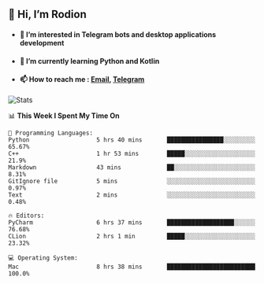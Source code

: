 ## 👋 Hi, I’m Rodion
- #### 👀 I’m interested in Telegram bots and desktop applications development
- #### 🌱 I’m currently learning Python and Kotlin
- #### 📫 How to reach me : [Email](mailto:me@lavn.ml), [Telegram](https://t.me/fast_geek)

![Stats](https://github-readme-stats.vercel.app/api?username=fast-geek&show_icons=true&theme=react&hide=issues&count_private=true&layout=compact)


<!--START_SECTION:waka-->
📊 **This Week I Spent My Time On** 

```text
💬 Programming Languages: 
Python                   5 hrs 40 mins       ████████████████░░░░░░░░░   65.67% 
C++                      1 hr 53 mins        █████░░░░░░░░░░░░░░░░░░░░   21.9% 
Markdown                 43 mins             ██░░░░░░░░░░░░░░░░░░░░░░░   8.31% 
GitIgnore file           5 mins              ░░░░░░░░░░░░░░░░░░░░░░░░░   0.97% 
Text                     2 mins              ░░░░░░░░░░░░░░░░░░░░░░░░░   0.48%

🔥 Editors: 
PyCharm                  6 hrs 37 mins       ███████████████████░░░░░░   76.68% 
CLion                    2 hrs 1 min         █████░░░░░░░░░░░░░░░░░░░░   23.32%

💻 Operating System: 
Mac                      8 hrs 38 mins       █████████████████████████   100.0%

```


<!--END_SECTION:waka-->
